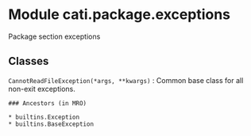 Module cati.package.exceptions
==============================
Package section exceptions

Classes
-------

`CannotReadFileException(*args, **kwargs)`
:   Common base class for all non-exit exceptions.

    ### Ancestors (in MRO)

    * builtins.Exception
    * builtins.BaseException